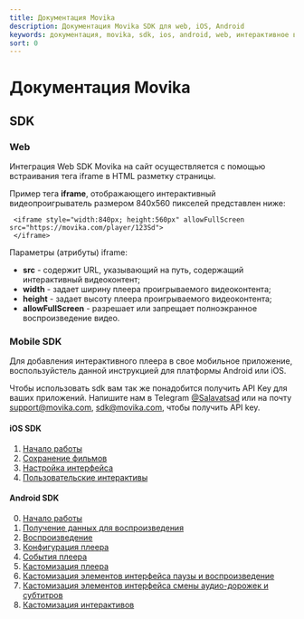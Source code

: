 ```yaml
---
title: Документация Movika
description: Документация Movika SDK для web, iOS, Android
keywords: документация, movika, sdk, ios, android, web, интерактивное видео
sort: 0
---
```


# Документация Movika

## SDK

### Web

Интеграция Web SDK Movika на сайт осуществляется с помощью встраивания тега iframe в HTML разметку страницы.

Пример тега **iframe**, отображающего интерактивный видеопроигрыватель размером 840x560 пикселей представлен ниже:

```
 <iframe style="width:840px; height:560px" allowFullScreen src="https://movika.com/player/123Sd">
 </iframe>
```

Параметры (атрибуты) iframe:

- **src** - содержит URL, указывающий на путь, содержащий интерактивный видеоконтент;
- **width** - задает ширину плеера проигрываемого видеоконтента;
- **height** - задает высоту плеера проигрываемого видеоконтента;
- **allowFullScreen** - разрешает или запрещает полноэкранное воспроизведение видео.

### Mobile SDK

Для добавления интерактивного плеера в свое мобильное приложение, воспользуйстель данной инструкцией
для платформы Android или iOS.

Чтобы использовать sdk вам так же понадобится получить API Key для ваших приложений. Напишите нам в
Telegram [@Salavatsad](https://t.me/Salavatsad) или на почту [support@movika.com](mailto:support@movika.com),
[sdk@movika.com](mailto:sdk@movika.com),
чтобы получить API key.

#### iOS SDK

1. [Начало работы](/sdk/ios/00-get-started.md)
2. [Сохранение фильмов](/sdk/ios/01-save-state.md)
3. [Настройка интерфейса](/sdk/ios/02-ui-customization.md)
4. [Пользовательские интерактивы](/sdk/ios/03-custom-events.md)

#### Android SDK

0. [Начало работы](/sdk/android/00-getting-started.md)
1. [Получение данных для воспроизведения](/sdk/android/01-getting-movie-bundle.md)
2. [Воспроизведение](/sdk/android/02-run-interactiveplayerview.md)
3. [Конфигурация плеера](/sdk/android/03-config.md)
4. [События плеера](/sdk/android/04-player-events.md)
5. [Кастомизация плеера](/sdk/android/05-introduce-to-player-customization.md)
6. [Кастомизация элементов интерфейса паузы и воспроизведение](/sdk/android/06-play-pause-customization.md)
7. [Кастомизация элементов интерфейса смены аудио-дорожек и субтитров](/sdk/android/07-audio-subtitles-customization.md)
8. [Кастомизация интерактивов](/sdk/android/08-interactive-customization.md)
